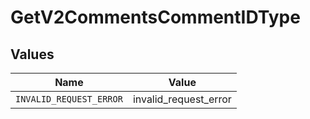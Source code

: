 # GetV2CommentsCommentIDType


## Values

| Name                    | Value                   |
| ----------------------- | ----------------------- |
| `INVALID_REQUEST_ERROR` | invalid_request_error   |